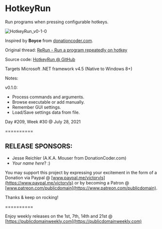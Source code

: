 # HotkeyRun

Run programs when pressing configurable hotkeys.

![HotkeyRun_v0-1-0](https://user-images.githubusercontent.com/54631779/127730472-9bb91b4e-6909-4c60-8bc1-dbdee31e130a.png)

Inspired by **Boyce** from [donationcoder.com](https://www.donationcoder.com).

Original thread: [ReRun - Run a program repeatedly on hotkey](https://www.donationcoder.com/forum/index.php?topic=51393.0)

Source code: [HotkeyRun @ GitHub](https://github.com/publicdomain/hotkey-run)

Targets Microsoft .NET framework v4.5 (Native to Windows 8+)

Notes:

v0.1.0:

- Process commands and arguments.
- Browse executable or add manually.
- Remember GUI settings.
- Load/Save settings data from file.

Day #209, Week #30 @ July 28, 2021

==========

## RELEASE SPONSORS:

* Jesse Reichler (A.K.A. Mouser from DonationCoder.com)
* *Your name here*? :)

You may support this project by expressing your excitement in the form of a Donation via Paypal @ [www.paypal.me/victorvls](https://www.paypal.me/victorvls) or by becoming a Patron @ [www.patreon.com/publicdomain](https://www.patreon.com/publicdomain).

Thanks & keep on rocking!

==========

Enjoy weekly releases on the 1st, 7th, 14th and 21st @ [https://publicdomainweekly.com](https://publicdomainweekly.com)
